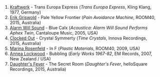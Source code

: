 1. [Kraftwerk](http://musicbrainz.org/artist/5700dcd4-c139-4f31-aa3e-6382b9af9032) - Trans Europa Express (_Trans Europa Express_, Kling Klang, 1977, Germany)
1. [Erik Griswold](http://musicbrainz.org/artist/7698e8a8-3e24-412b-9605-b7d671a58003) - Pale Yellow Frontier (_Pain Avoidance Machine_, ROOM40, 2015, Australia)
1. [Alarm Will Sound](http://musicbrainz.org/artist/9c52f2bc-bca9-40ec-9640-2976fdf24236) - Blue Calx (_Acoustica: Alarm Will Sound Performs Aphex Twin_, Cantaloupe Music, 2005, USA)
1. [Clocked Out](http://musicbrainz.org/artist/d78b73b5-cd5e-46df-974a-3f5b9ce8a2bd) - Crystal Symmerty (_Time Crystals_, Innova Recordings, 2015, Australia)
1. [Marina Rosenfeld](http://musicbrainz.org/artist/44cabe11-1063-42c9-bf99-9f5b93dfa7ce) - In F (_Plastic Materials_, ROOM40, 2009, USA)
1. [Annea Lockwood](http://musicbrainz.org/artist/a4715848-6a74-404f-ab1d-f4515e72e855) - Bubbling (_Early Works 1967-82_, EM Records, 2007, New Zealand / USA)
1. [Daughter's Fever](http://musicbrainz.org/artist/a4ad81d9-b011-41f7-be9f-9b739c6d5df9) - The Secret Room (_Daughter's Fever_, helloSquare Recordings, 2015, Australia)